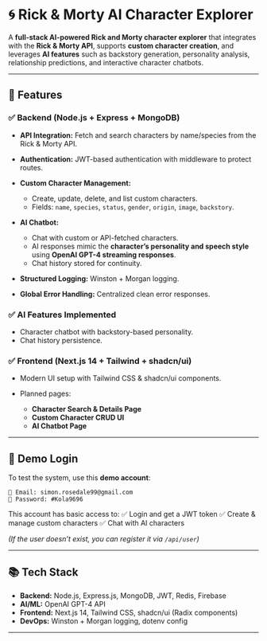 
# 🌀 Rick & Morty AI Character Explorer

A **full-stack AI-powered Rick and Morty character explorer** that integrates with the **Rick & Morty API**, supports **custom character creation**, and leverages **AI features** such as backstory generation, personality analysis, relationship predictions, and interactive character chatbots.

---

## 🚀 Features

### ✅ **Backend (Node.js + Express + MongoDB)**

* **API Integration:** Fetch and search characters by name/species from the Rick & Morty API.
* **Authentication:** JWT-based authentication with middleware to protect routes.
* **Custom Character Management:**

  * Create, update, delete, and list custom characters.
  * Fields: `name`, `species`, `status`, `gender`, `origin`, `image`, `backstory`.
* **AI Chatbot:**

  * Chat with custom or API-fetched characters.
  * AI responses mimic the **character’s personality and speech style** using **OpenAI GPT-4 streaming responses**.
  * Chat history stored for continuity.
* **Structured Logging:** Winston + Morgan logging.
* **Global Error Handling:** Centralized clean error responses.

### ✅ **AI Features Implemented**

* Character chatbot with backstory-based personality.
* Chat history persistence.

### ✅ **Frontend (Next.js 14 + Tailwind + shadcn/ui)**

* Modern UI setup with Tailwind CSS & shadcn/ui components.
* Planned pages:

  * **Character Search & Details Page**
  * **Custom Character CRUD UI**
  * **AI Chatbot Page**

---

## 🔑 Demo Login

To test the system, use this **demo account**:

```
📧 Email: simon.rosedale99@gmail.com  
🔑 Password: #Kola9696  
```

This account has basic access to:
✅ Login and get a JWT token
✅ Create & manage custom characters
✅ Chat with AI characters

*(If the user doesn’t exist, you can register it via `/api/user`)*

---

## 📚 Tech Stack

* **Backend:** Node.js, Express.js, MongoDB, JWT, Redis, Firebase
* **AI/ML:** OpenAI GPT-4 API
* **Frontend:** Next.js 14, Tailwind CSS, shadcn/ui (Radix components)
* **DevOps:** Winston + Morgan logging, dotenv config

---

